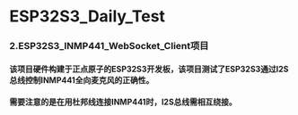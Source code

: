 # ESP32S3_Daily_Test
### 2.ESP32S3_INMP441_WebSocket_Client项目
#### 该项目硬件构建于正点原子的ESP32S3开发板，该项目测试了ESP32S3通过I2S总线控制INMP441全向麦克风的正确性。
#### 需要注意的是在用杜邦线连接INMP441时，I2S总线需相互绕接。